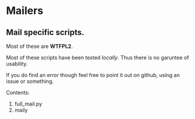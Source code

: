 Mailers
==============

Mail specific scripts.
----------------------

Most of these are **WTFPL2**.

Most of these scripts have been tested *locally*. Thus there is no garuntee of usability.

If you do find an error though feel free to point it out on github, using an issue or something.


Contents:
  1. full_mail.py 
  2. maily
